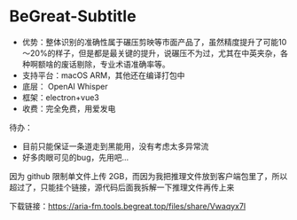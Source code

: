 # BeGreat-Subtitle
- 优势：整体识别的准确性属于碾压剪映等市面产品了，虽然精度提升了可能10～20%的样子，但是都是最关键的提升，说碾压不为过，尤其在中英夹杂，各种啊额啥的废话剔除，专业术语准确率等。
- 支持平台：macOS ARM，其他还在编译打包中
- 底层： OpenAI  Whisper
- 框架：electron+vue3
- 收费：完全免费，用爱发电

待办：
- 目前只能保证一条道走到黑能用，没有考虑太多异常流
- 好多肉眼可见的bug，先用吧...

因为 github 限制单文件上传 2GB，而因为我把推理文件放到客户端包里了，所以超过了，只能挂个链接，源代码后面我拆解一下推理文件再传上来

下载链接：https://aria-fm.tools.begreat.top/files/share/Vwaqyx7l
